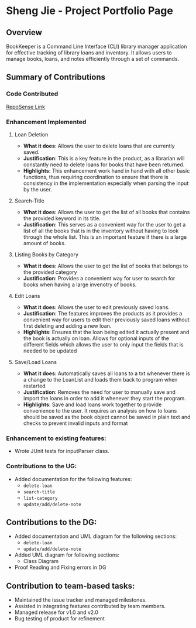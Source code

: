 # Sheng Jie - Project Portfolio Page

## Overview

BookKeeper is a Command Line Interface (CLI) library manager application for effective tracking of library loans and inventory. It allows users to manage books, loans, and notes efficiently through a set of commands.

## Summary of Contributions

### Code Contributed
[RepoSense Link](https://nus-cs2113-ay2425s2.github.io/tp-dashboard/?search=shengjie13245&breakdown=true)

### Enhancement Implemented
1. Loan Deletion
    * **What it does**: Allows the user to delete loans that are currently saved.
    * **Justification**: This is a key feature in the product, as a librarian will constantly need to delete loans for books that have been returned.
    * **Highlights**: This enhancement work hand in hand with all other basic functions, thus requiring coordination to ensure that there is consistency in the implementation especially when parsing the input by the user.

2. Search-Title
    * **What it does**: Allows the user to get the list of all books that contains the provided keyword in its title.
    * **Justification**: This serves as a convenient way for the user to get a list of all the books that is in the inventory without having to look through the whole list. This is an important feature if there is a large amount of books. 

3. Listing Books by Category
    * **What it does**: Allows the user to get the list of books that belongs to the provided category
    * **Justification**: Provides a convenient way for user to search for books when having a large invenotry of books.

4. Edit Loans
    * **What it does**: Allows the user to edit previously saved loans.
    * **Justification**: The features improves the products as it provides a convenient way for users to edit their previously saved loans without first deleting and adding a new loan.
    * **Highlights**: Ensures that the loan being edited it actually present and the book is actually on loan. Allows for optional inputs of the different fields which allows the user to only input the fields that is needed to be updated

5. Save/Load Loans
    * **What it does**: Automatically saves all loans to a txt whenever there is a change to the LoanList and loads them back to program when restarted
    * **Justification**: Removes the need for user to manually save and import the loans in order to add it whenever they start the program.
    * **Highlights**: Save and load loans work together to provide convenience to the user. It requires an analysis on how to loans should be saved as the book object cannot be saved in plain text and checks to prevent invalid inputs and format

### Enhancement to existing features:
- Wrote JUnit tests for inputParser class.

### Contributions to the UG:
- Added documentation for the following features:
    - `delete-loan`
    - `search-title`
    - `list-category`
    - `update/add/delete-note`

## Contributions to the DG:
- Added documentation and UML diagram for the following sections:
    - `delete-loan`
    - `update/add/delete-note`
- Added UML diagram for following sections:
    - Class Diagram
- Proof Reading and Fixing errors in DG

## Contribution to team-based tasks:
- Maintained the issue tracker and managed milestones.
- Assisted in integrating features contributed by team members.
- Managed release for v1.0 and v2.0
- Bug testing of product for refinement
